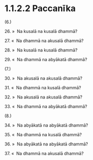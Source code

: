 

# 1.1.2.2 Paccanīka





(6.)

26\. »  Na kusalā na kusalā dhammā?

27\. «  Na dhammā na akusalā dhammā?

28\. »  Na kusalā na kusalā dhammā?

29\. «  Na dhammā na abyākatā dhammā?

(7.)

30\. »  Na akusalā na akusalā dhammā?

31\. «  Na dhammā na kusalā dhammā?

32\. »  Na akusalā na akusalā dhammā?

33\. «  Na dhammā na abyākatā dhammā?

(8.)

34\. »  Na abyākatā na abyākatā dhammā?

35\. «  Na dhammā na kusalā dhammā?

36\. »  Na abyākatā na abyākatā dhammā?

37\. «  Na dhammā na akusalā dhammā?



